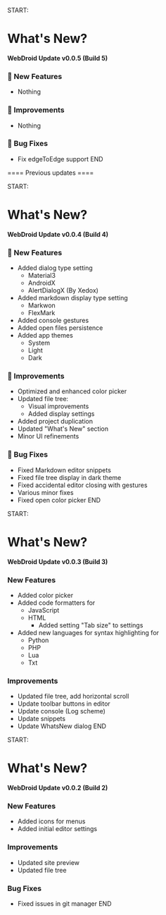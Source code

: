 START:
# What's New?  
**WebDroid Update v0.0.5 (Build 5)**  

### 🚀 New Features  
- Nothing

### 🔧 Improvements  
- Nothing

### 🐛 Bug Fixes 
- Fix edgeToEdge support
END








==== Previous updates ====

START:
# What's New?  
**WebDroid Update v0.0.4 (Build 4)**  

### 🚀 New Features  
- Added dialog type setting
  - Material3
  - AndroidX
  - AlertDialogX (By Xedox)
- Added markdown display type setting
  - Markwon
  - FlexMark
- Added console gestures  
- Added open files persistence  
- Added app themes
  - System
  - Light
  - Dark

### 🔧 Improvements  
- Optimized and enhanced color picker  
- Updated file tree:  
  - Visual improvements  
  - Added display settings  
- Added project duplication  
- Updated "What's New" section  
- Minor UI refinements  

### 🐛 Bug Fixes  
- Fixed Markdown editor snippets  
- Fixed file tree display in dark theme  
- Fixed accidental editor closing with gestures  
- Various minor fixes  
- Fixed open color picker
END

START:
# What's New?  
**WebDroid Update v0.0.3 (Build 3)**  

### New Features  
- Added color picker
- Added code formatters for
  - JavaScript
  - HTML
    - Added setting "Tab size" to settings
- Added new languages for syntax highlighting for
  - Python
  - PHP
  - Lua
  - Txt  

### Improvements  
- Updated file tree, add horizontal scroll
- Update toolbar buttons in editor
- Update console (Log scheme)
- Update snippets
- Update WhatsNew dialog
END

START:
# What's New?  
**WebDroid Update v0.0.2 (Build 2)**  

### New Features  
- Added icons for menus  
- Added initial editor settings  

### Improvements  
- Updated site preview  
- Updated file tree  

### Bug Fixes  
- Fixed issues in git manager
END